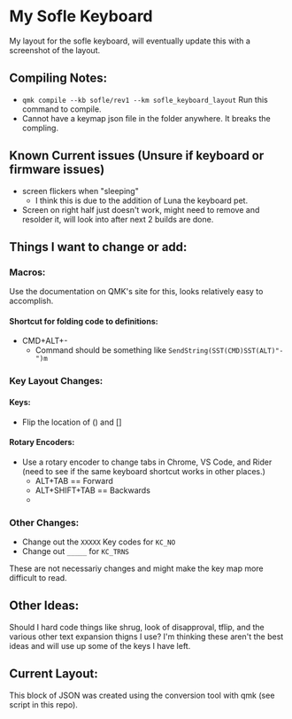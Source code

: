 # My Sofle Keyboard
My layout for the sofle keyboard, will eventually update this with a screenshot of the layout.

## Compiling Notes:

- `qmk compile --kb sofle/rev1 --km sofle_keyboard_layout` Run this command to compile.
- Cannot have a keymap json file in the folder anywhere. It breaks the compling.

## Known Current issues (Unsure if keyboard or firmware issues)

- screen flickers when "sleeping"
  - I think this is due to the addition of Luna the keyboard pet.
- Screen on right half just doesn't work, might need to remove and resolder it, will look into after next 2 builds are done.

## Things I want to change or add:

### Macros:

Use the documentation on QMK's site for this, looks relatively easy to accomplish.

#### Shortcut for folding code to definitions:

- CMD+ALT+-
  - Command should be something like `SendString(SST(CMD)SST(ALT)"-")m`


### Key Layout Changes:

#### Keys:

- Flip the location of () and []

#### Rotary Encoders:

- Use a rotary encoder to change tabs in Chrome, VS Code, and Rider (need to see if the same keyboard shortcut works in other places.)
  - ALT+TAB == Forward
  - ALT+SHIFT+TAB == Backwards
  -

### Other Changes:

- Change out the `XXXXX` Key codes for `KC_NO`
- Change out `_____` for `KC_TRNS`

These are not necessariy changes and might make the key map more difficult to read.

## Other Ideas:
Should I hard code things like shrug, look of disapproval, tflip, and the various other text expansion thigns I use? I'm thinking these aren't the best ideas and will use up some of the keys I have left.

## Current Layout:

This block of JSON was created using the conversion tool with qmk (see script in this repo).